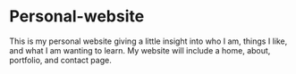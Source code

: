 # Personal-website
This is my personal website giving a little insight into who I am, things I like, and what I am wanting to learn. 
My website will include a home, about, portfolio, and contact page.
